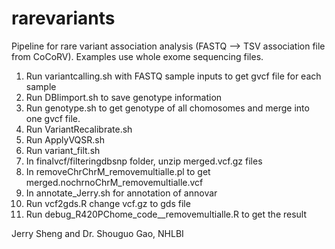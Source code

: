 # rarevariants
Pipeline for rare variant association analysis (FASTQ --> TSV association file from CoCoRV). Examples use whole exome sequencing files. 

1. Run variantcalling.sh with FASTQ sample inputs to get gvcf file for each sample
2. Run DBIimport.sh to save genotype information
3. Run genotype.sh to get genotype of all chomosomes and merge into one gvcf file.
4. Run VariantRecalibrate.sh
5. Run ApplyVQSR.sh
6. Run variant_filt.sh
7. In finalvcf/filteringdbsnp folder, unzip merged.vcf.gz files 
8. In removeChrChrM_removemultialle.pl to get merged.nochrnoChrM_removemultialle.vcf
9. In annotate_Jerry.sh for annotation of annovar
10. Run vcf2gds.R change vcf.gz to gds file
11. Run debug_R420PChome_code__removemultialle.R to get the result

Jerry Sheng and Dr. Shouguo Gao, NHLBI
